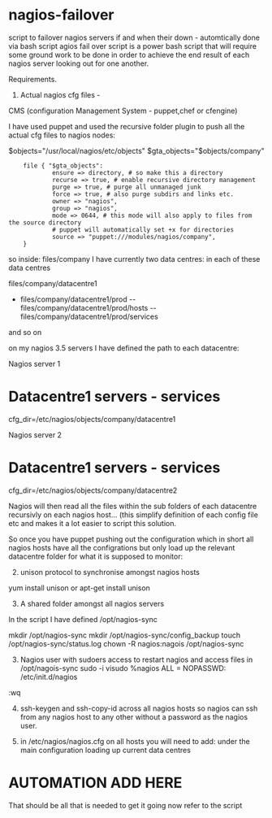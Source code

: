 nagios-failover
===============

script to failover  nagios servers if and when their down - automtically done via bash script
agios fail over script is a power bash script that will require some ground work to be done in order to achieve the end result of each nagios server looking out for one another.
 
Requirements. 

1. Actual nagios cfg files - 

CMS (configuration Management System - puppet,chef or cfengine)

I have used puppet and used the recursive folder plugin to push all the actual cfg files to nagios nodes:

  $objects="/usr/local/nagios/etc/objects"
        $gta_objects="$objects/company"

        file { "$gta_objects":
                ensure => directory, # so make this a directory
                recurse => true, # enable recursive directory management
                purge => true, # purge all unmanaged junk
                force => true, # also purge subdirs and links etc.
                owner => "nagios",
                group => "nagios",
                mode => 0644, # this mode will also apply to files from the source directory
                # puppet will automatically set +x for directories
                source => "puppet:///modules/nagios/company",
        }


so inside:
files/company I have currently two data centres:
in each of these data centres

files/company/datacentre1
- files/company/datacentre1/prod
  -- files/company/datacentre1/prod/hosts
  -- files/company/datacentre1/prod/services

and so on


on my nagios 3.5 servers I have defined the path to each datacentre:

Nagios server 1

# Datacentre1 servers - services
cfg_dir=/etc/nagios/objects/company/datacentre1




Nagios server 2

# Datacentre1 servers - services
cfg_dir=/etc/nagios/objects/company/datacentre2


Nagios will then read all the files within the sub folders of each datacentre  recursivly on each nagios host... (this simplify definition of each config file etc and makes it a lot easier to script this solution.


So once you have puppet pushing out the configuration which in short all nagios hosts have all the configrations but only load up the relevant datacentre folder for what it is supposed to monitor:





2. unison protocol to synchronise amongst nagios hosts

yum install unison or apt-get install unison 


3.  A shared folder amongst all nagios servers

In the script I have defined /opt/nagios-sync

mkdir /opt/nagios-sync
mkdir /opt/nagios-sync/config_backup
touch /opt/nagios-sync/status.log
chown -R nagios:nagois /opt/nagios-sync



3. Nagios user with sudoers access to restart nagios and access files in /opt/nagois-sync
sudo -i 
visudo
%nagios ALL = NOPASSWD: /etc/init.d/nagios

:wq


4. ssh-keygen and ssh-copy-id across all nagios hosts so nagios can ssh from any nagios host to any other without a password as the nagios user.





5. in /etc/nagios/nagios.cfg on all hosts you will need to add:
under the main configuration loading up current data centres

# AUTOMATION ADD HERE





That should be all that is needed to get it going now refer to the script

